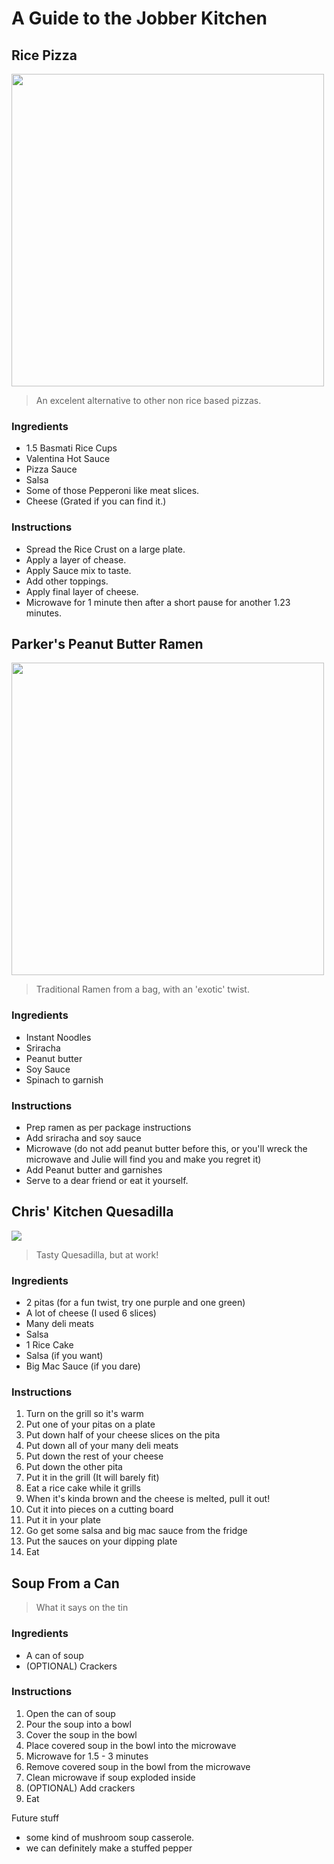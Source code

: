 # A Guide to the Jobber Kitchen

## Rice Pizza

<img src="http://d.pr/i/X9U6.jpg" width="500">

> An excelent alternative to other non rice based pizzas.

### Ingredients

- 1.5 Basmati Rice Cups
- Valentina Hot Sauce
- Pizza Sauce
- Salsa
- Some of those Pepperoni like meat slices.
- Cheese (Grated if you can find it.)

### Instructions

- Spread the Rice Crust on a large plate.
- Apply a layer of chease.
- Apply Sauce mix to taste.
- Add other toppings.
- Apply final layer of cheese.
- Microwave for 1 minute then after a short pause for another 1.23 minutes.

## Parker's Peanut Butter Ramen

<img src="https://d1zjcuqflbd5k.cloudfront.net/files/acc_551327/hydz?response-content-disposition=inline;%20filename=Upload%202017-03-30%20at%2019%3A27%3A38.310Z.png&Expires=1490902365&Signature=CLZ8a48JcgmCP3DoYMwp5jKy0jqEXlDlzbc-myJLWeKHRhgjnIw1PeO2nKQ4YnyDyH6XqJmX-OmUY2xl2gv8sXmz9iwY--zy4ir-2F0x3n5g-5BQuY5ZJNEbQKc6KM2m7bNJc1l4Ah4VcysUpC6s9AVX6bPiNzkkBNbJmRpBvHY_&Key-Pair-Id=APKAJTEIOJM3LSMN33SA" width="500">


> Traditional Ramen from a bag, with an 'exotic' twist.

### Ingredients

- Instant Noodles
- Sriracha
- Peanut butter
- Soy Sauce
- Spinach to garnish

### Instructions

- Prep ramen as per package instructions
- Add sriracha and soy sauce
- Microwave (do not add peanut butter before this, or you'll wreck the microwave and Julie will find you and make you regret it)
- Add Peanut butter and garnishes
- Serve to a dear friend or eat it yourself.

## Chris' Kitchen Quesadilla
<img src="https://lh3.googleusercontent.com/3-wpvP4uNHnoZ26gGP57-R4bvS90nnL-wv8-tR808sBuuzgDfAAdL6rsSo5b0bLb346nIWBBEfyJKquAZX_CCFQoXXn29g9AETnyaQm802tnwG3vI1gvT4q9Ty4YECxR1bRxm4ZQLbj20TXmQA9ICp-aJ7rSauUxnp1NCFZKuR7xRDVXwT288YWvBxse4eZz3TBtNvKqxP1CUalEoCwWMHVPdLVXF6chTS8ej6qBNnOSzGE64NaCu6gyUZAUDiZseauyLL8ZD9iDx2GBqB0UklzvPWkaWgXEXa41vbM4uipB_nZ48v43hv3-5N0Dv3qCfJ22bDCSJPbw6Z84BXDtcIWNsBRqaZk8P7IWme7d4ebHSycojACr88Nn29Qe0TnnW4FSWJh7GIjP5Y3SpLMXc4BVe0cRqzFFcA8SBUzY3INvnhVqshQ2yP84j7iQrzZvxCNK1D4hVSYHTKTY5IKaNKiymTP6GyG8QH6k9U-7BpQLytSz0BUQDcQoM-F2tyzsE4eFdf6MkKV3G8gUyzdTEpwgC82iDbJjyy13STGpwBp4UDEkp6pIJUGl7iaOJV8sqRmPgJDd9BdnK5MZKgkPL0icY3ZkJuCXBcVgzN6FL6ZVXnnXPcoJ497cjGqdD_ejTml-hwM2q-7J3A2sWic7-P0MKEIDSEYXv3mmXYgz-wU=w1952-h1464-no">

> Tasty Quesadilla, but at work!

### Ingredients
- 2 pitas (for a fun twist, try one purple and one green)
- A lot of cheese (I used 6 slices)
- Many deli meats
- Salsa
- 1 Rice Cake
- Salsa (if you want)
- Big Mac Sauce (if you dare)

### Instructions
1. Turn on the grill so it's warm
2. Put one of your pitas on a plate
3. Put down half of your cheese slices on the pita
4. Put down all of your many deli meats
5. Put down the rest of your cheese
6. Put down the other pita
7. Put it in the grill (It will barely fit)
8. Eat a rice cake while it grills
9. When it's kinda brown and the cheese is melted, pull it out!
10. Cut it into pieces on a cutting board
11. Put it in your plate
12. Go get some salsa and big mac sauce from the fridge
13. Put the sauces on your dipping plate
14. Eat

## Soup From a Can
> What it says on the tin

### Ingredients
- A can of soup
- (OPTIONAL) Crackers

### Instructions
1. Open the can of soup
2. Pour the soup into a bowl
3. Cover the soup in the bowl
4. Place covered soup in the bowl into the microwave
5. Microwave for 1.5 - 3 minutes
6. Remove covered soup in the bowl from the microwave
7. Clean microwave if soup exploded inside
8. (OPTIONAL) Add crackers
9. Eat


Future stuff
- some kind of mushroom soup casserole.
- we can definitely make a stuffed pepper
